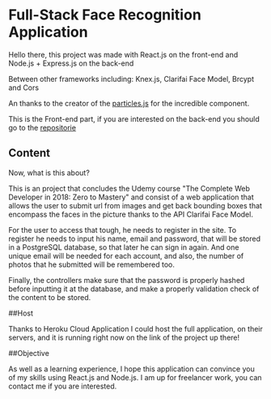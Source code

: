 ﻿# Full-Stack Face Recognition Application

Hello there, this project was made with React.js on the front-end and Node.js + Express.js on the back-end

Between other frameworks including: Knex.js, Clarifai Face Model, Brcypt and Cors

An thanks to the creator of the [particles.js](https://vincentgarreau.com/particles.js/) for the incredible component.

This is the Front-end part, if you are interested on the back-end you should go to the [repositorie](https://github.com/Vitorr32/face-recognition-full-stack-api)

## Content

Now, what is this about?

This is an project that concludes the Udemy course "The Complete Web Developer in 2018: Zero to Mastery" and consist of a
web application that allows the user to submit url from images and get back bounding boxes that encompass the faces in the
picture thanks to the API Clarifai Face Model.

For the user to access that tough, he needs to register in the site. To register he needs to input his name, email and 
password, that will be stored in a PostgreSQL database, so that later he can sign in again. And one unique email will be
needed for each account, and also, the number of photos that he submitted will be remembered too.

Finally, the controllers make sure that the password is properly hashed before inputting it at the database, and make a 
properly validation check of the content to be stored.

##Host

Thanks to Heroku Cloud Application I could host the full application, on their servers, and it is running right now on the
link of the project up there!

##Objective

As well as a learning experience, I hope this application can convince you of my skills using React.js and Node.js.
I am up for freelancer work, you can contact me if you are interested.
